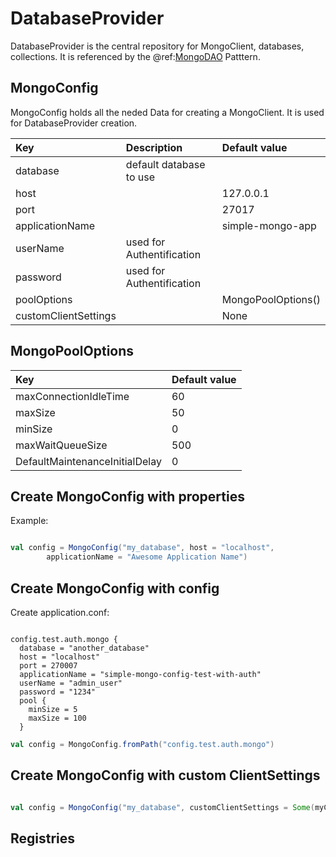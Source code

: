 # DatabaseProvider

DatabaseProvider is the central repository for MongoClient, databases, collections.
It is referenced by the @ref:[MongoDAO](dao/index.md) Patttern.

## MongoConfig

MongoConfig holds all the neded Data for creating a MongoClient.
It is used for DatabaseProvider creation.

| Key                  | Description               | Default value      |
|:---------------------|:--------------------------|:-------------------|
| database             | default database to use   |                    |
| host                 |                           | 127.0.0.1          |
| port                 |                           | 27017              |
| applicationName      |                           | simple-mongo-app   |
| userName             | used for Authentification |                    |
| password             | used for Authentification |                    |
| poolOptions          |                           | MongoPoolOptions() |
| customClientSettings |                           | None               |


## MongoPoolOptions

| Key                            | Default value |
|:-------------------------------|:--------------|
| maxConnectionIdleTime          | 60            |
| maxSize                        | 50            |
| minSize                        | 0             |
| maxWaitQueueSize               | 500           |
| DefaultMaintenanceInitialDelay | 0             |


## Create MongoConfig with properties

Example:

```scala

val config = MongoConfig("my_database", host = "localhost",
        applicationName = "Awesome Application Name")

```

## Create MongoConfig with config

Create application.conf:

```hocon

config.test.auth.mongo {
  database = "another_database"
  host = "localhost"
  port = 270007
  applicationName = "simple-mongo-config-test-with-auth"
  userName = "admin_user"
  password = "1234"
  pool {
    minSize = 5
    maxSize = 100
  }

```

```scala
val config = MongoConfig.fromPath("config.test.auth.mongo")
```

## Create MongoConfig with custom ClientSettings

```scala

val config = MongoConfig("my_database", customClientSettings = Some(myClientSettings))
```


## Registries







